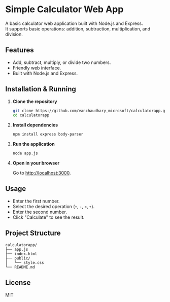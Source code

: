 # Simple Calculator Web App

A basic calculator web application built with Node.js and Express.  
It supports basic operations: addition, subtraction, multiplication, and division.

## Features

- Add, subtract, multiply, or divide two numbers.
- Friendly web interface.
- Built with Node.js and Express.

## Installation & Running

1. **Clone the repository**

   ```bash
   git clone https://github.com/vanchaudhary_microsoft/calculatorapp.git
   cd calculatorapp
   ```

2. **Install dependencies**

   ```bash
   npm install express body-parser
   ```

3. **Run the application**

   ```bash
   node app.js
   ```

4. **Open in your browser**

   Go to [http://localhost:3000](http://localhost:3000).

## Usage

- Enter the first number.
- Select the desired operation (`+`, `-`, `×`, `÷`).
- Enter the second number.
- Click "Calculate" to see the result.

## Project Structure

```
calculatorapp/
├── app.js
├── index.html
├── public/
│   └── style.css
└── README.md
```

## License

MIT
